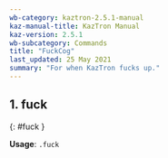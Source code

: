 ```yaml
---
wb-category: kaztron-2.5.1-manual
kaz-manual-title: KazTron Manual
kaz-version: 2.5.1
wb-subcategory: Commands
title: "FuckCog"
last_updated: 25 May 2021
summary: "For when KazTron fucks up."
---
```



## 1. fuck
{: #fuck }



**Usage**: `.fuck`

